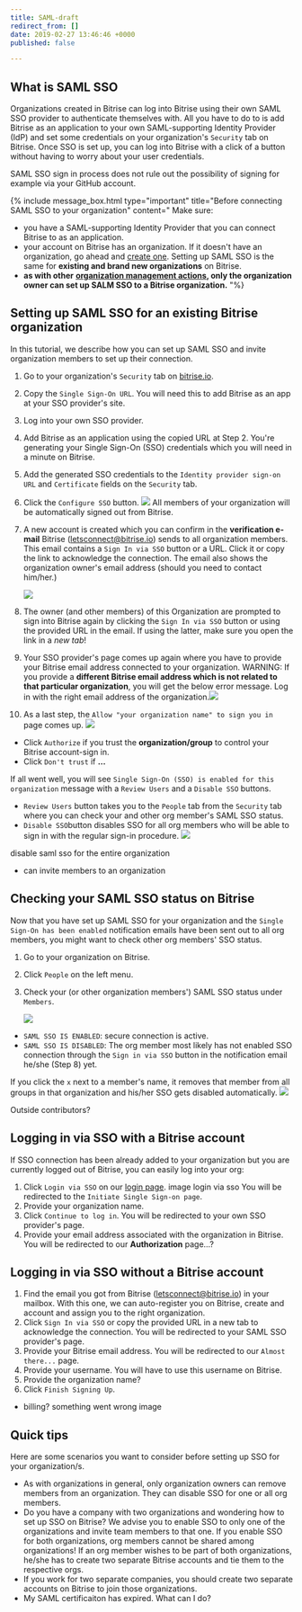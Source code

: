 ```yaml
---
title: SAML-draft
redirect_from: []
date: 2019-02-27 13:46:46 +0000
published: false

---
```

## What is SAML SSO

Organizations created in Bitrise can log into Bitrise using their own SAML SSO provider to authenticate themselves with. All you have to do to is add Bitrise as an application to your own SAML-supporting Identity Provider (IdP) and set some credentials on your organization's `Security` tab on Bitrise. Once SSO is set up, you can log into Bitrise with a click of a button without having to worry about your user credentials.

SAML SSO sign in process does not rule out the possibility of signing for example via your GitHub account.


{% include message_box.html type="important" title="Before connecting SAML SSO to your organization" content=" Make sure:

* you have a SAML-supporting Identity Provider that you can connect Bitrise to as an application.
* your account on Bitrise has an organization. If it doesn't have an organization, go ahead and [create one](/team-management/organizations/creating-org/). Setting up SAML SSO is the same for **existing and brand new organizations** on Bitrise.
* **as with other** [**organization management actions**](/team-management/user-roles-on-app-teams/)**, only the organization owner can set up SALM SSO to a Bitrise organization.** "%}

## Setting up SAML SSO for an existing Bitrise organization

In this tutorial, we describe how you can set up SAML SSO and invite organization members to set up their connection.

 1. Go to your organization's `Security` tab on [bitrise.io](https://www.bitrise.io).
 2. Copy the `Single Sign-On URL`. You will need this to add Bitrise as an app at your SSO provider's site.
 3. Log into your own SSO provider.
 4. Add Bitrise as an application using the copied URL at Step 2. You're generating your Single Sign-On (SSO) credentials which you will need in a minute on Bitrise.
 5. Add the generated SSO credentials to the `Identity provider sign-on URL` and `Certificate` fields on the `Security` tab.
 6. Click the `Configure SSO` button.
    ![](/img/SSO-page.jpg)
    All members of your organization will be automatically signed out from Bitrise.
 7. A new account is created which you can confirm in the **verification e-mail** Bitrise (letsconnect@bitrise.io) sends to all organization members. This email contains a `Sign In via SSO` button or a URL. Click it or copy the link to acknowledge the connection. The email also shows the organization owner's email address (should you need to contact him/her.)

    ![](/img/email-notification.jpg)
 8. The owner (and other members) of this Organization are prompted to sign into Bitrise again by clicking the `Sign In via SSO` button or using the provided URL in the email. If using the latter, make sure you open the link in a _new tab_!
 9. Your SSO provider's page comes up again where you have to provide your Bitrise email address connected to your organization. WARNING: If you provide a **different Bitrise email address which is not related to that particular organization**, you will get the below error message. Log in with the right email address of the organization.![](/img/no-connected-sso-for-this-email-address.png)
10. As a last step, the `Allow "your organization name" to sign you in` page comes up. ![](/img/enable-saml.jpg)

* Click `Authorize` if you trust the **organization/group** to control your Bitrise account-sign in.
* Click `Don't trust` if **...**

If all went well, you will see `Single Sign-On (SSO) is enabled for this organization` message with a `Review Users` and a `Disable SSO` buttons.

* `Review Users` button takes you to the `People` tab from the `Security` tab where you can check your and other org member's SAML SSO status.
* `Disable SSO`button disables SSO for all org members who will be able to sign in with the regular sign-in procedure. ![](/img/disable-saml.jpg)


disable saml sso for the entire organization
* can invite members to an organization


## Checking your SAML SSO status on Bitrise

Now that you have set up SAML SSO for your organization and the `Single Sign-On has been enabled` notification emails have been sent out to all org members, you might want to check other org members' SSO status.

1. Go to your organization on Bitrise.
2. Click `People` on the left menu.
3. Check your (or other organization members') SAML SSO status under `Members`.

   ![](/img/saml-status.png)

* `SAML SSO IS ENABLED`: secure connection is active.
* `SAML SSO IS DISABLED`: The org member most likely has not enabled SSO connection through the `Sign in via SSO` button in the notification email he/she  (Step 8) yet.

If you click the `x` next to a member's name, it removes that member from all groups in that organization and his/her SSO gets disabled automatically. ![](/img/are-you-sure.png)

Outside contributors?

## Logging in via SSO with a Bitrise account

If SSO connection has been already added to your organization but you are currently logged out of Bitrise, you can easily log into your org:

1. Click `Login via SSO` on our [login page](https://app.bitrise.io/users/sign_in).
image login via sso
You will be redirected to the `Initiate Single Sign-on page`.
2. Provide your organization name.
3. Click `Continue to log in`.
You will be redirected to your own SSO provider's page.
4.  Provide your email address associated with the organization in Bitrise.
You will be redirected to our **Authorization** page...?

## Logging in via SSO without a Bitrise account

1. Find the email you got from Bitrise (letsconnect@bitrise.io) in your mailbox. With this one, we can auto-register you on Bitrise, create and account and assign you to the right organization.
2. Click `Sign In via SSO` or copy the provided URL in a new tab to acknowledge the connection.
You will be redirected to your SAML SSO provider's page.
3. Provide your Bitrise email address.
You will be redirected to our `Almost there...` page.
4. Provide your username. You will have to use this username on Bitrise.
5. Provide the organization name?
6. Click `Finish Signing Up`.
- billing?
 something went wrong image

## Quick tips
Here are some scenarios you want to consider before setting up SSO for your organization/s.
- As with organizations in general, only organization owners can remove members from an organization. They can disable SSO for one or all org members.
- Do you have a company with two organizations and wondering how to set up SSO on Bitrise? We advise you to enable SSO to only one of the organizations and invite team members to that one. If you enable SSO for both organizations, org members cannot be shared among organizations! If an org member wishes to be part of both organizations, he/she has to create two separate Bitrise accounts and tie them to the respective orgs.
- If you work for two separate companies, you should create two separate accounts on Bitrise to join those organizations.
- My SAML certificaiton has expired. What can I do?
